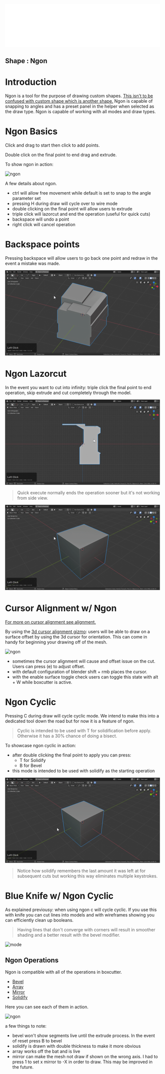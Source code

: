 ![header](img/banner.gif)

## Shape : Ngon

# Introduction

Ngon is a tool for the purpose of drawing custom shapes. [This isn't to be confused with custom shape which is another shape.](custom.md) Ngon is capable of snapping to angles and has a preset panel in the helper when selected as the draw type. Ngon is capable of working with all modes and draw types.

# Ngon Basics

Click and drag to start then click to add points.

Double click on the final point to end drag and extrude.

To show ngon in action:

![ngon](img/ngon/n1.gif)

A few details about ngon.

- ctrl will allow free movement while default is set to snap to the angle parameter set
- pressing H during draw will cycle over to wire mode
- double clicking on the final point will allow users to extrude
- triple click will lazorcut and end the operation (useful for quick cuts)
- backspace will undo a point
- right click will cancel operation

# Backspace points

Pressing backspace will allow users to go back one point and redraw in the event a mistake was made.

![ngon](img/ngon/n2.gif)

# Ngon Lazorcut

In the event you want to cut into infinity: triple click the final point to end operation, skip extrude and cut completely through the model.

![ngon](img/ngon/n3.gif)

> Quick execute normally ends the operation sooner but it's not working from side view.

![ngon](img/ngon/n4.gif)

# Cursor Alignment w/ Ngon

[For more on cursor alignment see alignment.](alignment.md)

By using the [3d cursor alignment gizmo](alignment.md): users will be able to draw on a surface offset by using the 3d cursor for orientation. This can come in handy for beginning your drawing off of the mesh.

![ngon](img/ngon/n5.gif)

- sometimes the cursor alignment will cause and offset issue on the cut. Users can press (e) to adjust offset.
- with default configuration of blender shift + rmb places the cursor.
- with the enable surface toggle check users can toggle this state with alt + W while boxcutter is active.

# Ngon Cyclic

Pressing C during draw will cycle cyclic mode. We intend to make this into a dedicated tool down the road but for now it is a feature of ngon.

> Cyclic is intended to be used with T for solidification before apply. Otherwise it has a 30% chance of doing a bisect.

To showcase ngon cyclic in action:

- after double clicking the final point to apply you can press:
  - T for Solidify
  - B for Bevel
- this mode is intended to be used with solidify as the starting operation

![ngon](img/ngon/n6.gif)

> Notice how solidify remembers the last amount it was left at for subsequent cuts but working this way eliminates multiple keystrokes.

# Blue Knife w/ Ngon Cyclic

As explained previousy: when using ngon c will cycle cyclic. If you use this with knife you can cut lines into models and with wireframes showing you can efficiently clean up booleans.

> Having lines that don't converge with corners will result in smoother shading and a better result with the bevel modifier.

![mode](img/modes/m25.gif)


## Ngon Operations

Ngon is compatible with all of the operations in boxcutter.

- [Bevel](operations.md)
- [Array](operations.md)
- [Mirror](operations.md)
- [Solidify](operations.md)

Here you can see each of them in action.

![ngon](img/ngon/n7.gif)

a few things to note:

- bevel won't show segments live until the extrude process. In the event of reset press B to bevel
- solidify is drawn with double thickness to make it more obvious
- array works off the bat and is live
- mirror can make the mesh not draw if shown on the wrong axis. I had to press 1 to set x mirror to -X in order to draw. This may be improved in the future.
